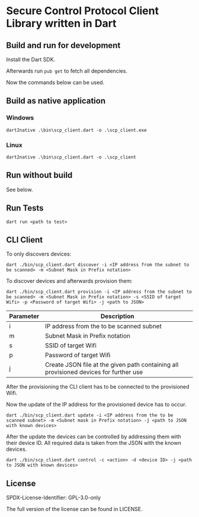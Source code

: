 # Secure Control Protocol Client Library written in Dart

## Build and run for development

Install the Dart SDK.

Afterwards run `pub get` to fetch all dependencies.

Now the commands below can be used.

## Build as native application

### Windows
`dart2native .\bin\scp_client.dart -o .\scp_client.exe`

### Linux
`dart2native .\bin\scp_client.dart -o .\scp_client`

## Run without build

See below.

## Run Tests

`dart run <path to test>`

## CLI Client

To only discovers devices:

`dart ./bin/scp_client.dart discover -i <IP address from the subnet to be scanned> -m <Subnet Mask in Prefix notation>`

To discover devices and afterwards provision them:

`dart ./bin/scp_client.dart provision -i <IP address from the subnet to be scanned> -m <Subnet Mask in Prefix notation> -s <SSID of target Wifi> -p <Password of target Wifi> -j <path to JSON>`

| Parameter | Description                                                                           |
| --------- | ------------------------------------------------------------------------------------- |
| i         | IP address from the to be scanned subnet                                              |
| m         | Subnet Mask in Prefix notation                                                        |
| s         | SSID of target Wifi                                                                   |
| p         | Password of target Wifi                                                               |
| j         | Create JSON file at the given path containing all provisioned devices for further use |

After the provisioning the CLI client has to be connected to the provisioned Wifi.

Now the update of the IP address for the provisioned device has to occur.

`dart ./bin/scp_client.dart update -i <IP address from the to be scanned subnet> -m <Subnet mask in Prefix notation> -j <path to JSON with known devices>`

After the update the devices can be controlled by addressing them with their device ID. All required data is taken from the JSON with the known devices.

`dart ./bin/scp_client.dart control -c <action> -d <device ID> -j <path to JSON with known devices>`

## License
SPDX-License-Identifier: GPL-3.0-only

The full version of the license can be found in LICENSE.